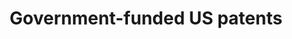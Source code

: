 ---
api_or_bulk_downloads: Bulk
citation: 'Lee Fleming; Hillary Green; Guan-Cheng Li; Matt Marx; Dennis Yao, 2019,
  "Replication Data for: Government-funded research increasingly fuels innovation",
  https://doi.org/10.7910/DVN/DKESRC'
code: https://dataverse.harvard.edu/dataset.xhtml?persistentId=doi:10.7910/DVN/DKESRC
description: 'This includes patent level metadata, 1926-1975 (OCRed from USPTO Image
  PDF files), 1976-2017 (parsed from USPTO HTML files), patent meta data, CPC, geography,
  agencies, entity size of the patent owner etc, government support categories at
  patent level and finally, aggregate yearly statistics. (2019-06-02) '
documentation: https://dataverse.harvard.edu/dataset.xhtml?persistentId=doi:10.7910/DVN/DKESRC
error_metrics: 'Yes'
shortname: gov_funded_us_patents
terms_of_use: 'CC0 - "Public Domain Dedication" '
timeframe: 1926-2017
title: Government-funded US patents
url: https://dataverse.harvard.edu/dataset.xhtml?persistentId=doi:10.7910/DVN/DKESRC
uuid: fa668908-1b25-4582-92aa-3d8bf4d3085a
versioning: N
---